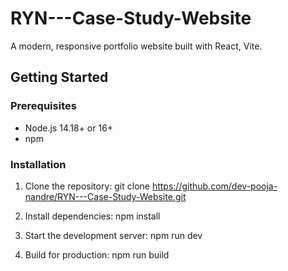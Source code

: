 # RYN---Case-Study-Website
A modern, responsive portfolio website built with React, Vite.

## Getting Started

### Prerequisites

- Node.js 14.18+ or 16+
- npm

### Installation

1. Clone the repository:
git clone https://github.com/dev-pooja-nandre/RYN---Case-Study-Website.git

2. Install dependencies:
npm install

3. Start the development server:
npm run dev

4. Build for production:
npm run build
